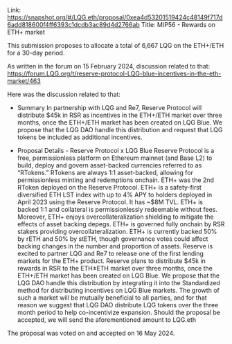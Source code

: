 Link: https://snapshot.org/#/LQG.eth/proposal/0xea4d53201519424c48149f717d6add818600f4ff6393c1dcdb3ac89d4d2766ab
Title: MIP56 - Rewards on ETH+ market

This submission proposes to allocate a total of 6,667 LQG on the ETH+/ETH for a 30-day period.

As written in the forum on 15 February 2024, discussion related to that: https://forum.LQG.org/t/reserve-protocol-LQG-blue-incentives-in-the-eth-market/463

Here was the discussion related to that:
- Summary
In partnership with LQG and Re7, Reserve Protocol will distribute $45k in RSR as incentives in the ETH+/ETH market over three months, once the ETH+/ETH market has been created on LQG Blue.
We propose that the LQG DAO handle this distribution and request that LQG tokens be included as additional incentives.

- Proposal Details - Reserve Protocol x LQG Blue
Reserve Protocol is a free, permissionless platform on Ethereum mainnet (and Base L2) to build, deploy and govern asset-backed currencies referred to as “RTokens.” RTokens are always 1:1 asset-backed, allowing for permissionless minting and redemptions onchain. ETH+ was the 2nd RToken deployed on the Reserve Protocol.
ETH+ is a safety-first diversified ETH LST index with up to 4% APY to holders deployed in April 2023 using the Reserve Protocol. It has ~$8M TVL. ETH+ is backed 1:1 and collateral is permissionlessly redeemable without fees. Moreover, ETH+ enjoys overcollateralization shielding to mitigate the effects of asset backing depegs. ETH+ is governed fully onchain by RSR stakers providing overcollateralization. ETH+ is currently backed 50% by rETH and 50% by stETH, though governance votes could affect backing changes in the number and proportion of assets.
Reserve is excited to partner LQG and Re7 to release one of the first lending markets for the ETH+ product. Reserve plans to distribute $45k in rewards in RSR to the ETH±ETH market over three months, once the ETH+/ETH market has been created on LQG Blue.
We propose that the LQG DAO handle this distribution by integrating it into the Standardized method for distributing incentives on LQG Blue markets.
The growth of such a market will be mutually beneficial to all parties, and for that reason we suggest that LQG DAO distribute LQG tokens over the three month period to help co-incentivize expansion.
Should the proposal be accepted, we will send the aforementioned amount to LQG.eth

The proposal was voted on and accepted on 16 May 2024.